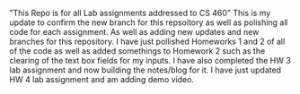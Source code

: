 "This Repo is for all Lab assignments addressed to CS 460" 
This is my update to confirm the new branch for this repsoitory as well as polishing all code for each 
assignment. As well as adding new updates and new branches for this repository.
I have just pollished Homeworks 1 and 2 of all of the code as well as added somethings to Homework 2 such as the 
clearing of the text box fields for my inputs. I have also completed the HW 3 lab assignment and now building 
the notes/blog for it. I have just updated HW 4 lab assignment and am adding demo video.
